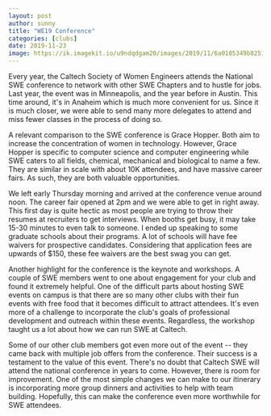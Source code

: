 ```yaml
---
layout: post
author: sunny
title: "WE19 Conference"
categories: [clubs]
date: 2019-11-23
image: https://ik.imagekit.io/u9ndqdgam20/images/2019/11/6a0105349b8251970b0240a4a10d32200c-800wi.jpg
---
```


Every year, the Caltech Society of Women Engineers attends the National SWE conference to network with other SWE Chapters and to hustle for jobs. Last year, the event was in Minneapolis, and the year before in Austin. This time around, it's in Anaheim which is much more convenient for us. Since it is much closer, we were able to send many more delegates to attend and miss fewer classes in the process of doing so.

A relevant comparison to the SWE conference is Grace Hopper. Both aim to increase the concentration of women in technology. However, Grace Hopper is specific to computer science and computer engineering while SWE caters to all fields, chemical, mechanical and biological to name a few. They are similar in scale with about 10K attendees, and have massive career fairs. As such, they are both valuable opportunities.

We left early Thursday morning and arrived at the conference venue around noon. The career fair opened at 2pm and we were able to get in right away. This first day is quite hectic as most people are trying to throw their resumes at recruiters to get interviews. When booths get busy, it may take 15-30 minutes to even talk to someone. I ended up speaking to some graduate schools about their programs. A lot of schools will have fee waivers for prospective candidates. Considering that application fees are upwards of $150, these fee waivers are the best swag you can get.

Another highlight for the conference is the keynote and workshops. A couple of SWE members went to one about engagement for your club and found it extremely helpful. One of the difficult parts about hosting SWE events on campus is that there are so many other clubs with their fun events with free food that it becomes difficult to attract attendees. It's even more of a challenge to incorporate the club's goals of professional development and outreach within these events. Regardless, the workshop taught us a lot about how we can run SWE at Caltech.

Some of our other club members got even more out of the event -- they came back with multiple job offers from the conference. Their success is a testament to the value of this event. There's no doubt that Caltech SWE will attend the national conference in years to come. However, there is room for improvement. One of the most simple changes we can make to our itinerary is incorporating more group dinners and activities to help with team building. Hopefully, this can make the conference even more worthwhile for SWE attendees.